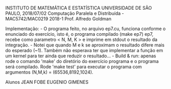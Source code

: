 INSTITUTO DE MATEMÁTICA E ESTATÍSTICA UNIVERSIDADE DE SÃO PAULO, 2018/07/02
Computação Paralela e Distribuída - MAC5742/MAC0219 2018-1 Prof. Alfredo Goldman

Implementação:
	- O programa feito, no arquivo ep7.cu, funciona conforme o enunciado do 
	exercício, isto é, o programa compilado (make ep7) ep7, recebe como 
	parametro < N, M, K > e imprime em stdout o resultado da integração.
	- Notei que quando M e k se aproximam o resultado difere mais do
	esperado (~1).
	Também não esperava ter que implementar	a função em um kernel para ter 
	ainda que reduzir o resultado...
	- Build & run: apenas rode o comando 'make' do diretório do exercício 
	programa e o programa será compilado. Rode 'make test' para executar
	o programa com argumentos (N,M,k) = (65536,8192,1024).

Alunos 	JEAN FOBE
	EUGENIO GIMENES 
